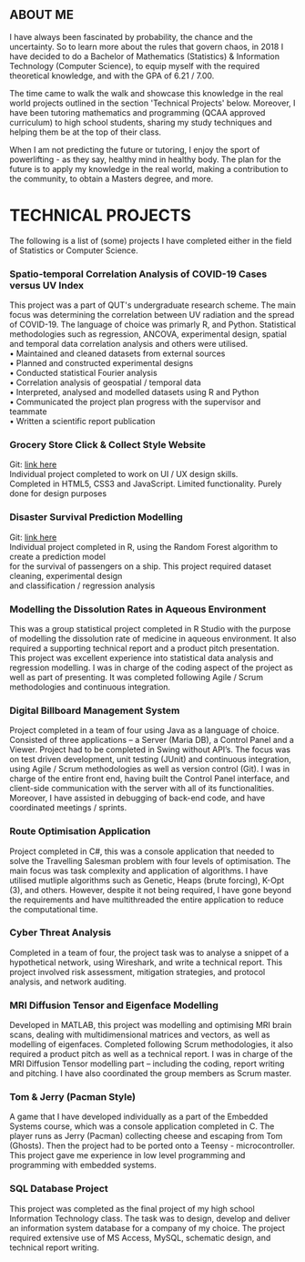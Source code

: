 ## ABOUT ME

I have always been fascinated by probability, the chance and the uncertainty. So to learn more about the rules that govern chaos,
in 2018 I have decided to do a Bachelor of Mathematics (Statistics) & Information Technology (Computer Science), 
to equip myself with the required theoretical knowledge, and with the GPA of 6.21 / 7.00.

The time came to walk the walk and showcase this knowledge in the real world projects outlined in the section 'Technical Projects' below.
Moreover, I have been tutoring mathematics and programming (QCAA approved curriculum) to high school students,
sharing my study techniques and helping them be at the top of their class. 

When I am not predicting the future or tutoring, I enjoy the sport of powerlifting - as they say, healthy mind in healthy body.
The plan for the future is to apply my knowledge in the real world, making a contribution to the community,
to obtain a Masters degree, and more.

# TECHNICAL PROJECTS

The following is a list of (some) projects I have completed either in the field of Statistics or Computer Science.

### Spatio-temporal Correlation Analysis of COVID-19 Cases versus UV Index

This project was a part of QUT's undergraduate research scheme. The main focus was determining
the correlation between UV radiation and the spread of COVID-19. The language of choice was primarly R,
and Python. Statistical methodologies such as regression, ANCOVA, experimental design, spatial and temporal data correlation analysis
and others were utilised.<br />
• Maintained and cleaned datasets from external sources<br />
• Planned and constructed experimental designs<br />
•	Conducted statistical Fourier analysis<br />
•	Correlation analysis of geospatial / temporal data<br />
• Interpreted, analysed and modelled datasets using R and Python<br />
• Communicated the project plan progress with the supervisor and teammate<br />
• Written a scientific report publication

### Grocery Store Click & Collect Style Website
Git: [link here](https://github.com/filipjm/WebDev-GroceryStore) <br />
Individual project completed to work on UI / UX design skills. <br />
Completed in HTML5, CSS3 and JavaScript. Limited functionality. Purely done for design purposes <br />

### Disaster Survival Prediction Modelling
Git: [link here](https://github.com/filipjm/KaggleTitanic.git) <br />
Individual project completed in R, using the Random Forest algorithm to create a prediction model <br />
for the survival of passengers on a ship. This project required dataset cleaning, experimental design <br />
and classification / regression analysis

### Modelling the Dissolution Rates in Aqueous Environment

 This was a group statistical project completed in R Studio with the purpose of modelling the dissolution rate of medicine in aqueous environment. It also required a supporting technical report and a product pitch presentation. This project was excellent experience into statistical data analysis and regression modelling. I was in charge of the coding aspect of the project as well as part of presenting. It was completed following Agile / Scrum methodologies and continuous integration. 
 
### Digital Billboard Management System 

Project completed in a team of four using Java as a language of choice. Consisted of three applications – a Server (Maria DB), a Control Panel and a Viewer. Project had to be completed in Swing without API’s. The focus was on test driven development, unit testing (JUnit) and continuous integration, using Agile / Scrum methodologies as well as version control (Git). I was in charge of the entire front end, having built the Control Panel interface, and client-side communication with the server with all of its functionalities. Moreover, I have assisted in debugging of back-end code, and have coordinated meetings / sprints. 

### Route Optimisation Application 

 Project completed in C#, this was a console application that needed to solve the Travelling Salesman problem with four levels of optimisation. The main focus was task complexity and application of algorithms. I have utilised mutliple algorithms such as Genetic, Heaps (brute forcing), K-Opt (3), and others. However, despite it not being required, I have gone beyond the requirements and have multithreaded the entire application to reduce the computational time. 
 
### Cyber Threat Analysis

Completed in a team of four, the project task was to analyse a snippet of a hypothetical network, using
Wireshark, and write a technical report. This project involved risk assessment, mitigation strategies,
and protocol analysis, and network auditing.
 
### MRI Diffusion Tensor and Eigenface Modelling 

 Developed in MATLAB, this project was modelling and optimising MRI brain scans, dealing with multidimensional matrices and vectors, as well as modelling of eigenfaces. Completed following Scrum methodologies, it also required a product pitch as well as a technical report. I was in charge of the MRI Diffusion Tensor modelling part – including the coding, report writing and pitching. I have also coordinated the group members as Scrum master.
 
### Tom & Jerry (Pacman Style) 

A game that I have developed individually as a part of the Embedded Systems course, which was a console application completed in C. The player runs as Jerry (Pacman) collecting cheese and escaping from Tom (Ghosts). Then the project had to be ported onto a Teensy  - microcontroller. This project gave me experience in low level programming and programming with embedded systems. 

### SQL Database Project 

This project was completed as the final project of my high school Information Technology class. 
The task was to design, develop and deliver an information system database for a company of my choice.
The project required extensive use of MS Access, MySQL, schematic design, and technical report writing.
  
